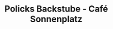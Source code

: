 ---
title: "Policks Backstube - Café Sonnenplatz"
url: /wuppertal/policks-backstube-cafe-sonnenplatz/
shop: Bäckerei
---